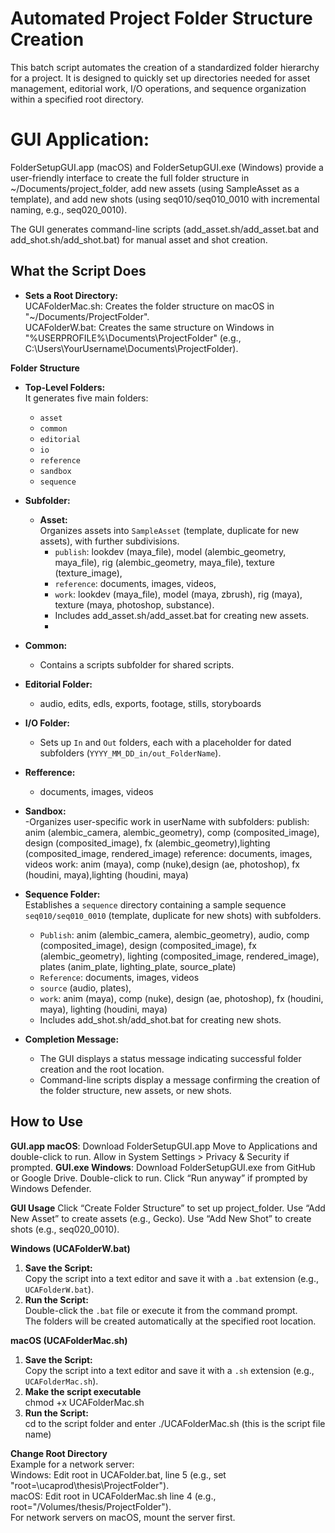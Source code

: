 # Automated Project Folder Structure Creation

This batch script automates the creation of a standardized folder hierarchy for a project. It is designed to quickly set up directories needed for asset management, editorial work, I/O operations, and sequence organization within a specified root directory.

# GUI Application: 
FolderSetupGUI.app (macOS) and FolderSetupGUI.exe (Windows) provide a user-friendly interface to create the full folder structure in ~/Documents/project_folder, add new assets (using SampleAsset as a template), and add new shots (using seq010/seq010_0010 with incremental naming, e.g., seq020_0010). 

The GUI generates command-line scripts (add_asset.sh/add_asset.bat and add_shot.sh/add_shot.bat) for manual asset and shot creation.

## What the Script Does

- **Sets a Root Directory:**  
UCAFolderMac.sh: Creates the folder structure on macOS in "~/Documents/ProjectFolder". <br />
UCAFolderW.bat: Creates the same structure on Windows in "%USERPROFILE%\Documents\ProjectFolder" (e.g., C:\Users\YourUsername\Documents\ProjectFolder).

 **Folder Structure**  
- **Top-Level Folders:**  
  It generates five main folders:  
  - `asset`
  - `common`
  - `editorial`
  - `io`
  - `reference`
  - `sandbox`
  - `sequence`

- **Subfolder:**  
  - **Asset:**  
      Organizes assets into `SampleAsset` (template, duplicate for new assets), with further subdivisions.
    -  `publish`: lookdev (maya_file), model (alembic_geometry, maya_file), rig (alembic_geometry, maya_file), texture (texture_image),
    -  `reference`: documents, images, videos,
    -  `work`: lookdev (maya_file), model (maya, zbrush), rig (maya), texture (maya, photoshop, substance).
    -  Includes add_asset.sh/add_asset.bat for creating new assets.
    -  
 - **Common:**  
    - Contains a scripts subfolder for shared scripts.
      
  - **Editorial Folder:**
    - audio, edits, edls, exports, footage, stills, storyboards
      
  - **I/O Folder:**  
    - Sets up `In` and `Out` folders, each with a placeholder for dated subfolders (`YYYY_MM_DD_in/out_FolderName`).

  - **Refference:**  
    - documents, images, videos
      
  - **Sandbox:**  
    -Organizes user-specific work in userName with subfolders:
    publish: anim (alembic_camera, alembic_geometry), comp (composited_image), design (composited_image), fx (alembic_geometry),lighting (composited_image, rendered_image)
    reference: documents, images, videos
    work: anim (maya), comp (nuke),design (ae, photoshop), fx (houdini, maya),lighting (houdini, maya)
  
  - **Sequence Folder:**  
    Establishes a `sequence` directory containing a sample sequence `seq010/seq010_0010` (template, duplicate for new shots) with subfolders.
    - `Publish`: anim (alembic_camera, alembic_geometry), audio, comp (composited_image), design (composited_image), fx (alembic_geometry), lighting (composited_image, rendered_image), plates (anim_plate, lighting_plate, source_plate)
    - `Reference`: documents, images, videos
    - `source` (audio, plates),
    - `work`: anim (maya), comp (nuke), design (ae, photoshop), fx (houdini, maya), lighting (houdini, maya)
    - Includes add_shot.sh/add_shot.bat for creating new shots.

- **Completion Message:**  
  - The GUI displays a status message indicating successful folder creation and the root location.
  - Command-line scripts display a message confirming the creation of the folder structure, new assets, or new shots.

## How to Use

**GUI.app macOS**: Download FolderSetupGUI.app 
Move to Applications and double-click to run. 
Allow in System Settings > Privacy & Security if prompted. 
**GUI.exe Windows**: Download FolderSetupGUI.exe from GitHub or Google Drive. Double-click to run. 
Click “Run anyway” if prompted by Windows Defender. 

**GUI Usage** 
Click “Create Folder Structure” to set up project_folder. 
Use “Add New Asset” to create assets (e.g., Gecko). 
Use “Add New Shot” to create shots (e.g., seq020_0010).

**Windows (UCAFolderW.bat)**
1. **Save the Script:**  
   Copy the script into a text editor and save it with a `.bat` extension (e.g., `UCAFolderW.bat`).
2. **Run the Script:**  
   Double-click the `.bat` file or execute it from the command prompt.  
   The folders will be created automatically at the specified root location.
   
**macOS (UCAFolderMac.sh)**

1. **Save the Script:**  
   Copy the script into a text editor and save it with a `.sh` extension (e.g., `UCAFolderMac.sh`).
2. **Make the script executable** <br />
   chmod +x UCAFolderMac.sh
3. **Run the Script:** <br />
   cd to the script folder and enter ./UCAFolderMac.sh (this is the script file name)

**Change Root Directory**  <br />
Example for a network server:<br />
Windows: Edit root in UCAFolder.bat, line 5 (e.g., set "root=\\ucaprod\thesis\ProjectFolder"). <br />
macOS: Edit root in UCAFolderMac.sh line 4 (e.g., root="/Volumes/thesis/ProjectFolder").<br />
For network servers on macOS, mount the server first.<br />



